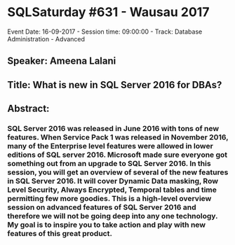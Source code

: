 # SQLSaturday #631 - Wausau 2017
Event Date: 16-09-2017 - Session time: 09:00:00 - Track: Database Administration - Advanced
## Speaker: Ameena Lalani
## Title: What is new in SQL Server 2016 for DBAs?
## Abstract:
### SQL Server 2016 was released in June 2016 with tons of new features. When Service Pack 1 was released in November 2016, many of the Enterprise level features were allowed in lower editions of SQL server 2016. Microsoft made sure everyone got something out from an upgrade to SQL Server 2016. In this session, you will get an overview of several of the new features in SQL Server 2016. It will cover Dynamic Data masking, Row Level Security, Always Encrypted, Temporal tables and time permitting few more goodies. This is a high-level overview session on advanced features of SQL Server 2016 and therefore we will not be going deep into any one technology. My goal is to inspire you to take action and play with new features of this great product.
